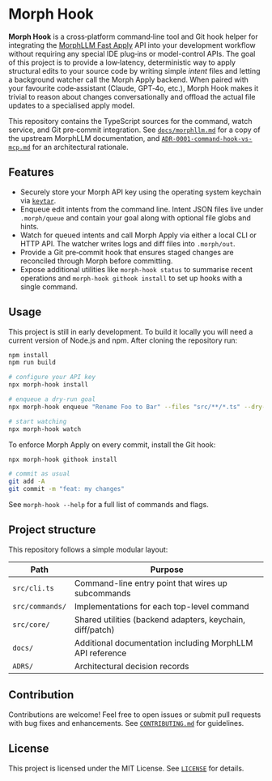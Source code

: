 # Morph Hook

**Morph Hook** is a cross&#x2011;platform command&#x2011;line tool and Git hook helper for integrating
the [MorphLLM Fast Apply](https://docs.morphllm.com/models/apply) API into your development
workflow without requiring any special IDE plug‑ins or model-control APIs. The
goal of this project is to provide a low‑latency, deterministic way to apply
structural edits to your source code by writing simple *intent* files and
letting a background watcher call the Morph Apply backend.  When paired with
your favourite code‑assistant (Claude, GPT‑4o, etc.), Morph Hook makes it
trivial to reason about changes conversationally and offload the actual file
updates to a specialised apply model.

This repository contains the TypeScript sources for the command, watch service,
and Git pre‑commit integration.  See [`docs/morphllm.md`](docs/morphllm.md)
for a copy of the upstream MorphLLM documentation, and [`ADR-0001-command-hook-vs-mcp.md`](ADRS/ADR-0001-command-hook-vs-mcp.md)
for an architectural rationale.

## Features

* Securely store your Morph API key using the operating system keychain via
  [`keytar`](https://github.com/atom/node-keytar).
* Enqueue edit intents from the command line.  Intent JSON files live under
  `.morph/queue` and contain your goal along with optional file globs and
  hints.
* Watch for queued intents and call Morph Apply via either a local CLI or
  HTTP API.  The watcher writes logs and diff files into `.morph/out`.
* Provide a Git pre‑commit hook that ensures staged changes are reconciled
  through Morph before committing.
* Expose additional utilities like `morph-hook status` to summarise recent
  operations and `morph-hook githook install` to set up hooks with a single
  command.

## Usage

This project is still in early development.  To build it locally you will
need a current version of Node.js and npm.  After cloning the repository run:

```bash
npm install
npm run build

# configure your API key
npx morph-hook install

# enqueue a dry‑run goal
npx morph-hook enqueue "Rename Foo to Bar" --files "src/**/*.ts" --dry-run

# start watching
npx morph-hook watch

```

To enforce Morph Apply on every commit, install the Git hook:

```bash
npx morph-hook githook install

# commit as usual
git add -A
git commit -m "feat: my changes"

```

See `morph-hook --help` for a full list of commands and flags.

## Project structure

This repository follows a simple modular layout:

| Path | Purpose |
|------|---------|
| `src/cli.ts` | Command-line entry point that wires up subcommands |
| `src/commands/` | Implementations for each top-level command |
| `src/core/` | Shared utilities (backend adapters, keychain, diff/patch) |
| `docs/` | Additional documentation including MorphLLM API reference |
| `ADRS/` | Architectural decision records |

## Contribution

Contributions are welcome!  Feel free to open issues or submit pull requests
with bug fixes and enhancements.  See [`CONTRIBUTING.md`](CONTRIBUTING.md) for
guidelines.

## License

This project is licensed under the MIT License.  See [`LICENSE`](LICENSE) for
details.
